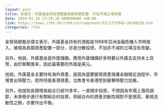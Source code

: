 ```yaml
---
layout: post
title: 余偉文：外匯基金持有港股屬長期資產配置　不加不減立場未變
date: 2024-01-26 17:29:28.000000000 +08:00
link: https://news.rthk.hk/rthk/ch/component/k2/1737945-20240126.htm
categories: rthk
---
```


金管局總裁余偉文表示，外匯基金持有的港股是1998年亞洲金融危機入市時放入，被視為長期資產配置一部分，亦是分散投資，不加亦不減的立場沒有改變。

另外，他說，外匯基金是外匯儲備，應用外匯儲備好多時要以外匯去支持本土貨幣，由於聯繫匯率，因此最需要的外匯是美元。

他說，外匯基金主要持有海外資產，是因為當要變現資產保護金融穩定過程中，市場會出現壓力，若所持是香港資產，沽售會令香港受到衝擊時壓力加重。

另外，他提到長期增長組合已經10多年，一直穩步投資，不想因為市場上落而調節，未來穩步進行有關組合的投資，但組合內的資產流動性相對不是很高，重視流動性之餘，亦要作出平衡。
